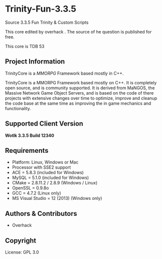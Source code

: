 # Trinity-Fun-3.3.5
Source 3.3.5 Fun Trinity &amp; Custom Scripts

This core edited by overhack . The source of he question is published for free.

This core is TDB 53

## Project Information
TrinityCore is a *MMORPG* Framework based mostly in C++.

TrinityCore is a MMORPG Framework based mostly on C++. It is completely 
open source, and is community supported. It is derived
from MaNGOS, the Massive Network Game Object Servers, 
and is based on the code of there projects with extensive changes over time to optimize, 
improve and cleanup the code base at the same time as improving the in game mechanics
and functionality.

## Supported Client Version
**Wotlk 3.3.5 Build 12340**

## Requirements
+ Platform: Linux, Windows or Mac
+ Processor with SSE2 support
+ ACE = 5.8.3 (included for Windows)
+ MySQL = 5.1.0 (included for Windows)
+ CMake = 2.8.11.2 / 2.8.9 (Windows / Linux)
+ OpenSSL = 0.9.8o
+ GCC = 4.7.2 (Linux only)
+ MS Visual Studio = 12 (2013) (Windows only)

## Authors &amp; Contributors
+ Overhack

## Copyright
License: GPL 3.0
